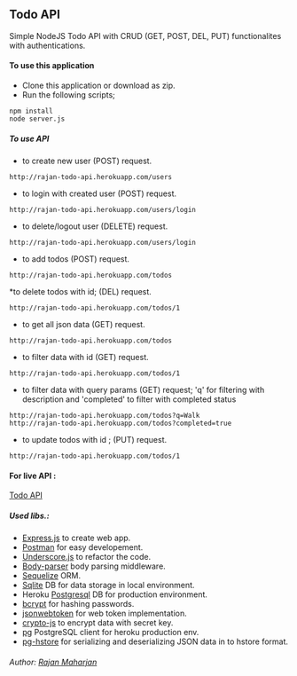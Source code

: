 ## Todo API
Simple NodeJS Todo API with CRUD (GET, POST, DEL, PUT) functionalites with authentications.

#### To use this application
* Clone this application or download as zip.
* Run the following scripts;
```
npm install
node server.js

```
##### To use API
* to create new user (POST) request.
```
http://rajan-todo-api.herokuapp.com/users
```
* to login with created user (POST) request.
```
http://rajan-todo-api.herokuapp.com/users/login
```
* to delete/logout user (DELETE) request.
```
http://rajan-todo-api.herokuapp.com/users/login
```
* to add todos (POST) request.
```
http://rajan-todo-api.herokuapp.com/todos
```
*to delete todos with id; (DEL) request.
```
http://rajan-todo-api.herokuapp.com/todos/1
```
* to get all json data (GET) request.
````
http://rajan-todo-api.herokuapp.com/todos 
````
* to filter data with id (GET) request.
````
http://rajan-todo-api.herokuapp.com/todos/1
````
* to filter data with query params (GET) request; 'q' for filtering with description and 'completed' to filter with completed status
````
http://rajan-todo-api.herokuapp.com/todos?q=Walk
http://rajan-todo-api.herokuapp.com/todos?completed=true
````
* to update todos with id ; (PUT) request.
```
http://rajan-todo-api.herokuapp.com/todos/1
```

#### For live API :
[Todo API](http://rajan-todo-api.herokuapp.com/)

##### Used libs.:
*  [Express.js](http://expressjs.com/) to create web app.
*  [Postman](http://www.getpostman.com/) for easy developement.
*  [Underscore.js](http://underscorejs.org/) to refactor the code.
*  [Body-parser](https://www.npmjs.com/package/body-parser-json) body parsing middleware.
*  [Sequelize](http://docs.sequelizejs.com/en/latest/) ORM.
*  [Sqlite](https://www.sqlite.org/) DB for data storage in local environment.
*  Heroku [Postgresql](https://www.heroku.com/postgres) DB for production environment.
*  [bcrypt](https://www.npmjs.com/package/bcrypt) for hashing passwords.
*  [jsonwebtoken](https://www.npmjs.com/package/jsonwebtoken) for web token implementation.
*  [crypto-js](https://www.npmjs.com/package/crypto-js) to encrypt data with secret key.
*  [pg](https://www.npmjs.com/package/pg) PostgreSQL client for heroku production env.
*  [pg-hstore](https://www.npmjs.com/package/pg-hstore) for serializing and deserializing JSON data in to hstore format.

###### Author: [Rajan Maharjan](http://mrajan.com.np/)
